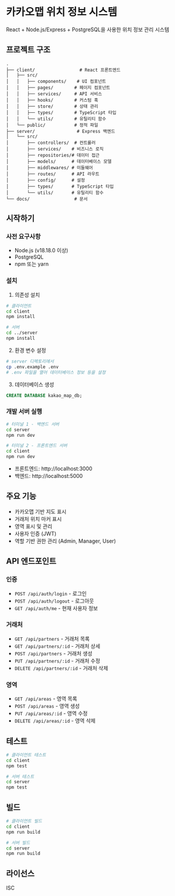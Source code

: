 # 카카오맵 위치 정보 시스템

React + Node.js/Express + PostgreSQL을 사용한 위치 정보 관리 시스템

## 프로젝트 구조

```
.
├── client/                 # React 프론트엔드
│   ├── src/
│   │   ├── components/    # UI 컴포넌트
│   │   ├── pages/        # 페이지 컴포넌트
│   │   ├── services/     # API 서비스
│   │   ├── hooks/        # 커스텀 훅
│   │   ├── store/        # 상태 관리
│   │   ├── types/        # TypeScript 타입
│   │   └── utils/        # 유틸리티 함수
│   └── public/           # 정적 파일
├── server/                # Express 백엔드
│   └── src/
│       ├── controllers/  # 컨트롤러
│       ├── services/    # 비즈니스 로직
│       ├── repositories/# 데이터 접근
│       ├── models/      # 데이터베이스 모델
│       ├── middlewares/ # 미들웨어
│       ├── routes/      # API 라우트
│       ├── config/      # 설정
│       ├── types/       # TypeScript 타입
│       └── utils/       # 유틸리티 함수
└── docs/                 # 문서
```

## 시작하기

### 사전 요구사항

- Node.js (v18.18.0 이상)
- PostgreSQL
- npm 또는 yarn

### 설치

1. 의존성 설치

```bash
# 클라이언트
cd client
npm install

# 서버
cd ../server
npm install
```

2. 환경 변수 설정

```bash
# server 디렉토리에서
cp .env.example .env
# .env 파일을 열어 데이터베이스 정보 등을 설정
```

3. 데이터베이스 생성

```sql
CREATE DATABASE kakao_map_db;
```

### 개발 서버 실행

```bash
# 터미널 1 - 백엔드 서버
cd server
npm run dev

# 터미널 2 - 프론트엔드 서버
cd client
npm run dev
```

- 프론트엔드: http://localhost:3000
- 백엔드: http://localhost:5000

## 주요 기능

- 카카오맵 기반 지도 표시
- 거래처 위치 마커 표시
- 영역 표시 및 관리
- 사용자 인증 (JWT)
- 역할 기반 권한 관리 (Admin, Manager, User)

## API 엔드포인트

### 인증
- `POST /api/auth/login` - 로그인
- `POST /api/auth/logout` - 로그아웃
- `GET /api/auth/me` - 현재 사용자 정보

### 거래처
- `GET /api/partners` - 거래처 목록
- `GET /api/partners/:id` - 거래처 상세
- `POST /api/partners` - 거래처 생성
- `PUT /api/partners/:id` - 거래처 수정
- `DELETE /api/partners/:id` - 거래처 삭제

### 영역
- `GET /api/areas` - 영역 목록
- `POST /api/areas` - 영역 생성
- `PUT /api/areas/:id` - 영역 수정
- `DELETE /api/areas/:id` - 영역 삭제

## 테스트

```bash
# 클라이언트 테스트
cd client
npm test

# 서버 테스트
cd server
npm test
```

## 빌드

```bash
# 클라이언트 빌드
cd client
npm run build

# 서버 빌드
cd server
npm run build
```

## 라이선스

ISC